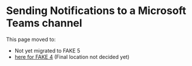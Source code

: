 # Sending Notifications to a Microsoft Teams channel

This page moved to:

- Not yet migrated to FAKE 5
- [here for FAKE 4](todo-msteamsnotification.html) (Final location not decided yet)

